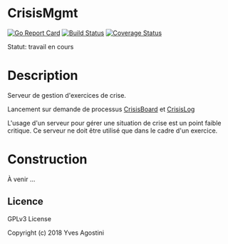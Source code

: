 # CrisisMgmt

[![Go Report Card](https://goreportcard.com/badge/github.com/yvesago/CrisisMgmt)](https://goreportcard.com/report/github.com/yvesago/CrisisMgmt)
[![Build Status](https://travis-ci.org/yvesago/CrisisMgmt.svg?branch=master)](https://travis-ci.org/yvesago/CrisisMgmt)
[![Coverage Status](https://coveralls.io/repos/github/yvesago/CrisisMgmt/badge.svg?branch=master)](https://coveralls.io/github/yvesago/CrisisMgmt)

Statut: travail en cours

# Description

Serveur de gestion d'exercices de crise.

Lancement sur demande de processus [CrisisBoard](https://github.com/yvesago/CrisisBoard) et [CrisisLog](https://github.com/yvesago/CrisisLog)

L'usage d'un serveur pour gérer une situation de crise est un point faible critique. Ce serveur ne doit être utilisé que dans le cadre d'un exercice.

# Construction

À venir ...

## Licence

GPLv3 License

Copyright (c) 2018 Yves Agostini

